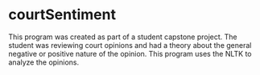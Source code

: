 # courtSentiment
This program was created as part of a student capstone project.  The student was reviewing court opinions and had a theory about the general negative or positive nature of the opinion.  This program uses the NLTK to analyze the opinions.
